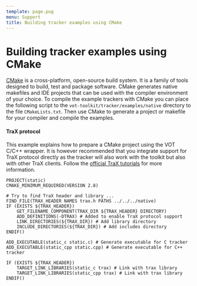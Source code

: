 ```yaml
---
template: page.pug
menu: Support
title: Building tracker examples using CMake
---
```


# Building tracker examples using CMake

[CMake](http://www.cmake.org/) is a cross-platform, open-source build system. It is a family of tools designed to build, test and package software. CMake generates native makefiles and IDE projects that can be used with the compiler environment of your choice. To compile the example trackers with CMake you can place the following script to the `vot-toolkit/tracker/examples/native` directory to the file `CMakeLists.txt`. Then use CMake to generate a project or makefile for your compiler and compile the examples.

<div class="alert alert-info" role="alert">
<div class="icon-left"><i class="glyphicon glyphicon-question-sign hugeicon"></i> </div>
<h4>TraX protocol</h4>

This example explains how to prepare a CMake project using the VOT C/C++ wrapper. It is however recommended that you integrate support for TraX protocol directly as the tracker will also work with the toolkit but also with other TraX clients. Follow the [official TraX tutorials](https://trax.readthedocs.io/en/latest/tutorials.html) for more information.
</div>

    PROJECT(static)
    CMAKE_MINIMUM_REQUIRED(VERSION 2.8)

    # Try to find TraX header and library ...
    FIND_FILE(TRAX_HEADER NAMES trax.h PATHS ../../../native)
    IF (EXISTS ${TRAX_HEADER})
        GET_FILENAME_COMPONENT(TRAX_DIR ${TRAX_HEADER} DIRECTORY)
        ADD_DEFINITIONS(-DTRAX) # Added to enable TraX protocol support
        LINK_DIRECTORIES(${TRAX_DIR}) # Add library directory
        INCLUDE_DIRECTORIES(${TRAX_DIR}) # Add includes directory
    ENDIF()

    ADD_EXECUTABLE(static_c static.c) # Generate executable for C tracker
    ADD_EXECUTABLE(static_cpp static.cpp) # Generate executable for C++ tracker

    IF (EXISTS ${TRAX_HEADER})
        TARGET_LINK_LIBRARIES(static_c trax) # Link with trax library
        TARGET_LINK_LIBRARIES(static_cpp trax) # Link with trax library
    ENDIF()

